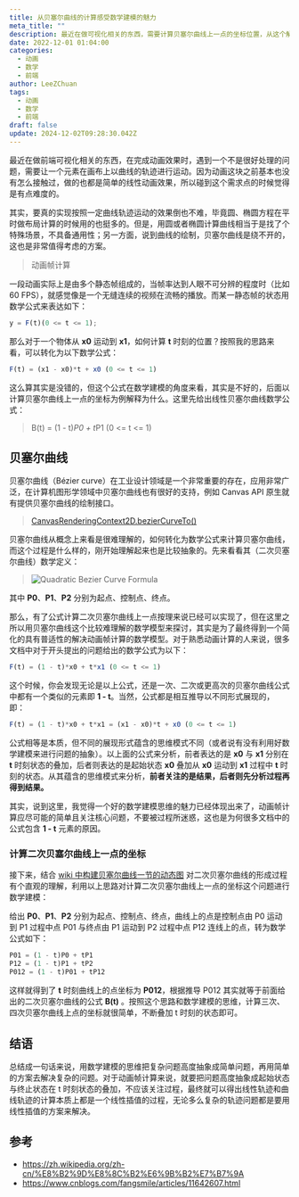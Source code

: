 ```yaml
---
title: 从贝塞尔曲线的计算感受数学建模的魅力
meta_title: ""
description: 最近在做可视化相关的东西，需要计算贝塞尔曲线上一点的坐标位置，从这个解决过程中感受到了数学建模的魅力。
date: 2022-12-01 01:04:00
categories:
  - 动画
  - 数学
  - 前端
author: LeeZChuan
tags:
  - 动画
  - 数学
  - 前端
draft: false
update: 2024-12-02T09:28:30.042Z
---
```


最近在做前端可视化相关的东西，在完成动画效果时，遇到一个不是很好处理的问题，需要让一个元素在画布上以曲线的轨迹进行运动。因为动画这块之前基本也没有怎么接触过，做的也都是简单的线性动画效果，所以碰到这个需求点的时候觉得是有点难度的。

其实，要真的实现按照一定曲线轨迹运动的效果倒也不难，毕竟圆、椭圆方程在平时做布局计算的时候用的也挺多的。但是，用圆或者椭圆计算曲线相当于是找了个特殊场景，不具备通用性；另一方面，说到曲线的绘制，贝塞尔曲线是绕不开的，这也是非常值得考虑的方案。

<!-- truncate -->

> 动画帧计算

一段动画实际上是由多个静态帧组成的，当帧率达到人眼不可分辨的程度时（比如 60 FPS），就感觉像是一个无缝连续的视频在流畅的播放。而某一静态帧的状态用数学公式来表达如下：

```js
y = F(t)(0 <= t <= 1);
```

那么对于一个物体从 **x0** 运动到 **x1**，如何计算 **t** 时刻的位置？按照我的思路来看，可以转化为以下数学公式：

```js
F(t) = (x1 - x0)*t + x0 (0 <= t <= 1)
```

这么算其实是没错的，但这个公式在数学建模的角度来看，其实是不好的，后面以计算贝塞尔曲线上一点的坐标为例解释为什么。这里先给出线性贝塞尔曲线数学公式：

> B(t) = (1 - t)*P0 + t*P1 (0 <= t <= 1)

## 贝塞尔曲线

贝塞尔曲线（Bézier curve）在工业设计领域是一个非常重要的存在，应用非常广泛，在计算机图形学领域中贝塞尔曲线也有很好的支持，例如 Canvas API 原生就有提供贝塞尔曲线的绘制接口。

> [CanvasRenderingContext2D.bezierCurveTo()](https://developer.mozilla.org/en-US/docs/Web/API/CanvasRenderingContext2D/bezierCurveTo)

贝塞尔曲线从概念上来看是很难理解的，如何转化为数学公式来计算贝塞尔曲线，而这个过程是什么样的，刚开始理解起来也是比较抽象的。先来看看其（二次贝塞尔曲线）数学定义：

> ![Quadratic Bezier Curve Formula](https://raw.githubusercontent.com/LeeZChuan/static-resources/dd604c85291dcdcc1ac677e8ad4c85d0aebcde12/images/Quadratic-Bezier-Curve-Formula.svg "Quadratic Bezier Curve Formula")

其中 **P0**、**P1**、**P2** 分别为起点、控制点、终点。

那么，有了公式计算二次贝塞尔曲线上一点按理来说已经可以实现了，但在这里之所以用贝塞尔曲线这个比较难理解的数学模型来探讨，其实是为了最终得到一个简化的具有普适性的解决动画帧计算的数学模型。对于熟悉动画计算的人来说，很多文档中对于开头提出的问题给出的数学公式为以下：

```js
F(t) = (1 - t)*x0 + t*x1 (0 <= t <= 1)
```

这个时候，你会发现无论是以上公式，还是一次、二次或更高次的贝塞尔曲线公式中都有一个类似的元素即 **1 - t**。当然，公式都是相互推导以不同形式展现的，即：

```js
F(t) = (1 - t)*x0 + t*x1 = (x1 - x0)*t + x0 (0 <= t <= 1)
```

公式相等是本质，但不同的展现形式蕴含的思维模式不同（或者说有没有利用好数学建模来进行问题的抽象）。以上面的公式来分析，前者表达的是 **x0** 与 **x1** 分别在 **t** 时刻状态的叠加，后者则表达的是起始状态 **x0** 叠加从 **x0** 运动到 **x1** 过程中 **t** 时刻的状态。从其蕴含的思维模式来分析，**前者关注的是结果，后者则先分析过程再得到结果。**

其实，说到这里，我觉得一个好的数学建模思维的魅力已经体现出来了，动画帧计算应尽可能的简单且关注核心问题，不要被过程所迷惑，这也是为何很多文档中的公式包含 **1 - t** 元素的原因。

### 计算二次贝塞尔曲线上一点的坐标

接下来，结合 [wiki 中构建贝塞尔曲线一节的动态图](https://zh.wikipedia.org/zh-cn/%E8%B2%9D%E8%8C%B2%E6%9B%B2%E7%B7%9A#%E4%BA%8C%E6%AC%A1%E6%9B%B2%E7%B7%9A) 对二次贝塞尔曲线的形成过程有个直观的理解，利用以上思路对计算二次贝塞尔曲线上一点的坐标这个问题进行数学建模：

给出 **P0**、**P1**、**P2** 分别为起点、控制点、终点，曲线上的点是控制点由 P0 运动到 P1 过程中点 P01 与终点由 P1 运动到 P2 过程中点 P12 连线上的点，转为数学公式如下：

```js
P01 = (1 - t)P0 + tP1
P12 = (1 - t)P1 + tP2
P012 = (1 - t)P01 + tP12
```

这样就得到了 **t** 时刻曲线上的点坐标为 **P012**，根据推导 P012 其实就等于前面给出的二次贝塞尔曲线的公式 **B(t)** 。按照这个思路和数学建模的思维，计算三次、四次贝塞尔曲线上点的坐标就很简单，不断叠加 t 时刻的状态即可。

## 结语

总结成一句话来说，用数学建模的思维把复杂问题高度抽象成简单问题，再用简单的方案去解决复杂的问题。对于动画帧计算来说，就要把问题高度抽象成起始状态与终止状态在 t 时刻状态的叠加，不应该关注过程，最终就可以得出线性轨迹和曲线轨迹的计算本质上都是一个线性插值的过程，无论多么复杂的轨迹问题都是要用线性插值的方案来解决。

## 参考

- https://zh.wikipedia.org/zh-cn/%E8%B2%9D%E8%8C%B2%E6%9B%B2%E7%B7%9A
- https://www.cnblogs.com/fangsmile/articles/11642607.html
